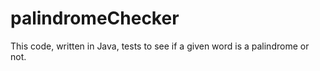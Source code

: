 # palindromeChecker
This code, written in Java, tests to see if a given word is a palindrome or not.
